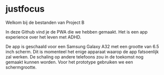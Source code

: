 # justfocus
Welkom bij de bestanden van Project B

In deze Github vind je de PWA die we hebben gemaakt.
Het is een app experience over het leven met ADHD.

De app is geschaald voor een Samsung Galaxy A32 met een grootte van 6.5 inch scherm. Dit is momenteel het enige apparaat waarop de app fatsoenlijk zal werken. De schaling op andere telefoons zou in de toekomst nog gemaakt kunnen worden. Voor het prototype gebruiken we een schermgrootte. 